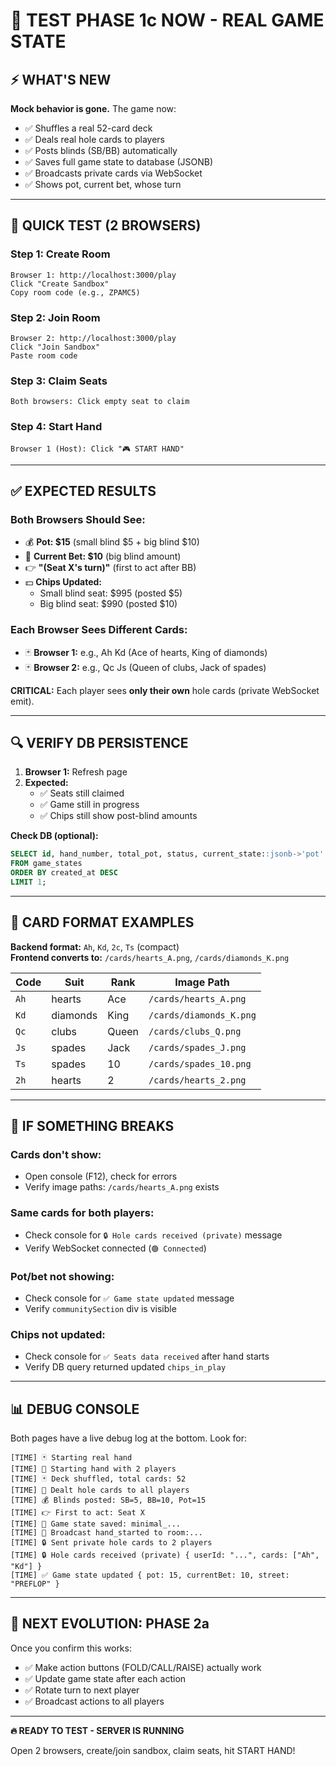 # 🧪 TEST PHASE 1c NOW - REAL GAME STATE

## ⚡ WHAT'S NEW

**Mock behavior is gone.** The game now:
- ✅ Shuffles a real 52-card deck
- ✅ Deals real hole cards to players
- ✅ Posts blinds (SB/BB) automatically
- ✅ Saves full game state to database (JSONB)
- ✅ Broadcasts private cards via WebSocket
- ✅ Shows pot, current bet, whose turn

---

## 🚀 QUICK TEST (2 BROWSERS)

### **Step 1: Create Room**
```
Browser 1: http://localhost:3000/play
Click "Create Sandbox"
Copy room code (e.g., ZPAMC5)
```

### **Step 2: Join Room**
```
Browser 2: http://localhost:3000/play
Click "Join Sandbox"
Paste room code
```

### **Step 3: Claim Seats**
```
Both browsers: Click empty seat to claim
```

### **Step 4: Start Hand**
```
Browser 1 (Host): Click "🎮 START HAND"
```

---

## ✅ EXPECTED RESULTS

### **Both Browsers Should See:**
- 💰 **Pot: $15** (small blind $5 + big blind $10)
- 🎯 **Current Bet: $10** (big blind amount)
- 👉 **"(Seat X's turn)"** (first to act after BB)
- 💵 **Chips Updated:**
  - Small blind seat: $995 (posted $5)
  - Big blind seat: $990 (posted $10)

### **Each Browser Sees Different Cards:**
- 🃏 **Browser 1:** e.g., Ah Kd (Ace of hearts, King of diamonds)
- 🃏 **Browser 2:** e.g., Qc Js (Queen of clubs, Jack of spades)

**CRITICAL:** Each player sees **only their own** hole cards (private WebSocket emit).

---

## 🔍 VERIFY DB PERSISTENCE

1. **Browser 1:** Refresh page
2. **Expected:**
   - ✅ Seats still claimed
   - ✅ Game still in progress
   - ✅ Chips still show post-blind amounts

**Check DB (optional):**
```sql
SELECT id, hand_number, total_pot, status, current_state::jsonb->'pot' as pot
FROM game_states
ORDER BY created_at DESC
LIMIT 1;
```

---

## 🎲 CARD FORMAT EXAMPLES

**Backend format:** `Ah`, `Kd`, `2c`, `Ts` (compact)  
**Frontend converts to:** `/cards/hearts_A.png`, `/cards/diamonds_K.png`

| Code | Suit | Rank | Image Path |
|------|------|------|------------|
| `Ah` | hearts | Ace | `/cards/hearts_A.png` |
| `Kd` | diamonds | King | `/cards/diamonds_K.png` |
| `Qc` | clubs | Queen | `/cards/clubs_Q.png` |
| `Js` | spades | Jack | `/cards/spades_J.png` |
| `Ts` | spades | 10 | `/cards/spades_10.png` |
| `2h` | hearts | 2 | `/cards/hearts_2.png` |

---

## 🐛 IF SOMETHING BREAKS

### **Cards don't show:**
- Open console (F12), check for errors
- Verify image paths: `/cards/hearts_A.png` exists

### **Same cards for both players:**
- Check console for `🔒 Hole cards received (private)` message
- Verify WebSocket connected (`🟢 Connected`)

### **Pot/bet not showing:**
- Check console for `✅ Game state updated` message
- Verify `communitySection` div is visible

### **Chips not updated:**
- Check console for `✅ Seats data received` after hand starts
- Verify DB query returned updated `chips_in_play`

---

## 📊 DEBUG CONSOLE

Both pages have a live debug log at the bottom. Look for:

```
[TIME] 🃏 Starting real hand
[TIME] 🎲 Starting hand with 2 players
[TIME] 🃏 Deck shuffled, total cards: 52
[TIME] 🎴 Dealt hole cards to all players
[TIME] 💰 Blinds posted: SB=5, BB=10, Pot=15
[TIME] 👉 First to act: Seat X
[TIME] 💾 Game state saved: minimal_...
[TIME] 📡 Broadcast hand_started to room:...
[TIME] 🔒 Sent private hole cards to 2 players
[TIME] 🔒 Hole cards received (private) { userId: "...", cards: ["Ah", "Kd"] }
[TIME] ✅ Game state updated { pot: 15, currentBet: 10, street: "PREFLOP" }
```

---

## 🎯 NEXT EVOLUTION: PHASE 2a

Once you confirm this works:
- ✅ Make action buttons (FOLD/CALL/RAISE) actually work
- ✅ Update game state after each action
- ✅ Rotate turn to next player
- ✅ Broadcast actions to all players

---

**🔥 READY TO TEST - SERVER IS RUNNING**

Open 2 browsers, create/join sandbox, claim seats, hit START HAND!

